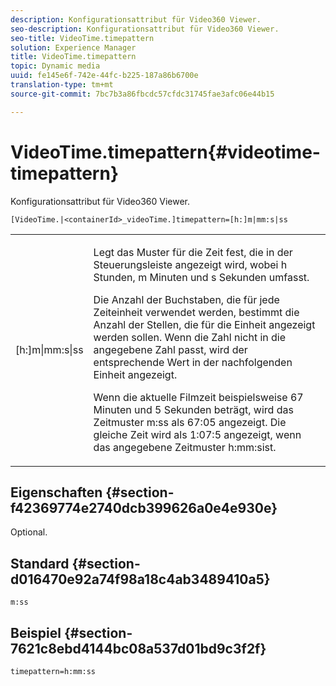```yaml
---
description: Konfigurationsattribut für Video360 Viewer.
seo-description: Konfigurationsattribut für Video360 Viewer.
seo-title: VideoTime.timepattern
solution: Experience Manager
title: VideoTime.timepattern
topic: Dynamic media
uuid: fe145e6f-742e-44fc-b225-187a86b6700e
translation-type: tm+mt
source-git-commit: 7bc7b3a86fbcdc57cfdc31745fae3afc06e44b15

---
```



# VideoTime.timepattern{#videotime-timepattern}

Konfigurationsattribut für Video360 Viewer.

`[VideoTime.|<containerId>_videoTime.]timepattern=[h:]m|mm:s|ss`

<table id="table_C616483932C2482CA9794DDD7313FD7C"> 
 <tbody> 
  <tr> 
   <td colname="col1"> <p> <span class="codeph"> [h:]m|mm:s|ss</span> </p> </td> 
   <td colname="col2"> <p> Legt das Muster für die Zeit fest, die in der Steuerungsleiste angezeigt wird, wobei <span class="codeph"> h</span> Stunden, <span class="codeph"> m</span> Minuten und <span class="codeph"> s</span> Sekunden umfasst. </p> <p>Die Anzahl der Buchstaben, die für jede Zeiteinheit verwendet werden, bestimmt die Anzahl der Stellen, die für die Einheit angezeigt werden sollen. Wenn die Zahl nicht in die angegebene Zahl passt, wird der entsprechende Wert in der nachfolgenden Einheit angezeigt. </p> <p>Wenn die aktuelle Filmzeit beispielsweise 67 Minuten und 5 Sekunden beträgt, wird das Zeitmuster <span class="codeph"> m:ss</span> als 67:05 angezeigt. Die gleiche Zeit wird als 1:07:5 angezeigt, wenn das angegebene Zeitmuster <span class="codeph"> h:mm:s</span>ist. </p> </td> 
  </tr> 
 </tbody> 
</table>

## Eigenschaften {#section-f42369774e2740dcb399626a0e4e930e}

Optional.

## Standard {#section-d016470e92a74f98a18c4ab3489410a5}

`m:ss`

## Beispiel {#section-7621c8ebd4144bc08a537d01bd9c3f2f}

```
timepattern=h:mm:ss
```

